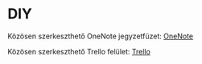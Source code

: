 # DIY

Közösen szerkeszthető OneNote jegyzetfüzet:
[OneNote](https://gdszeged-my.sharepoint.com/:o:/g/personal/kvas_ms_gdszeged_hu/Ei6JgOti9JtDk01aTDaHWHsB1LmzAjTt38NStER4iHwQrw?e=mgiI2x)

Közösen szerkeszthető Trello felület:
[Trello](https://trello.com/invite/b/cfw7q7Cs/333c9610ad24ffdf38d3f48c291374f9/k%C3%A9pz%C3%A9s2021diy)


